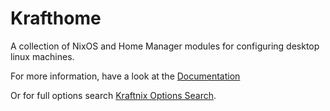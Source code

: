# Krafthome

A collection of NixOS and Home Manager modules for configuring desktop linux machines.

For more information, have a look at the [Documentation](https://kraftnix.dev/projects/krafthome)

Or for full options search [Kraftnix Options Search](https://kraftnix.dev/search).
